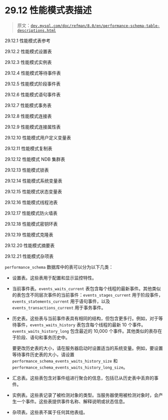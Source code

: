 # 29.12 性能模式表描述

> 原文：[`dev.mysql.com/doc/refman/8.0/en/performance-schema-table-descriptions.html`](https://dev.mysql.com/doc/refman/8.0/en/performance-schema-table-descriptions.html)

29.12.1 性能模式表参考

29.12.2 性能模式设置表

29.12.3 性能模式实例表

29.12.4 性能模式等待事件表

29.12.5 性能模式阶段事件表

29.12.6 性能模式语句事件表

29.12.7 性能模式事务表

29.12.8 性能模式连接表

29.12.9 性能模式连接属性表

29.12.10 性能模式用户定义变量表

29.12.11 性能模式复制表

29.12.12 性能模式 NDB 集群表

29.12.13 性能模式锁表

29.12.14 性能模式系统变量表

29.12.15 性能模式状态变量表

29.12.16 性能模式线程池表

29.12.17 性能模式防火墙表

29.12.18 性能模式密钥环表

29.12.19 性能模式克隆表

29.12.20 性能模式摘要表

29.12.21 性能模式杂项表

`performance_schema` 数据库中的表可以分为以下几类：

+   设置表。这些表用于配置和显示监控特性。

+   当前事件表。`events_waits_current` 表包含每个线程的最新事件。其他类似的表包含不同层次事件的当前事件：`events_stages_current` 用于阶段事件，`events_statements_current` 用于语句事件，以及`events_transactions_current` 用于事务事件。

+   历史表。这些表与当前事件表具有相同的结构，但包含更多行。例如，对于等待事件，`events_waits_history` 表包含每个线程的最新 10 个事件。`events_waits_history_long` 包含最近的 10,000 个事件。其他类似的表存在于阶段、语句和事务历史中。

    要更改历史表的大小，请在服务器启动时设置适当的系统变量。例如，要设置等待事件历史表的大小，请设置`performance_schema_events_waits_history_size` 和`performance_schema_events_waits_history_long_size`。

+   汇总表。这些表包含对事件组进行聚合的信息，包括已从历史表中丢弃的事件。

+   实例表。这些表记录了被检测对象的类型。当服务器使用被检测对象时，会产生一个事件。这些表提供事件名称、解释说明或状态信息。

+   杂项表。这些表不属于任何其他表组。
